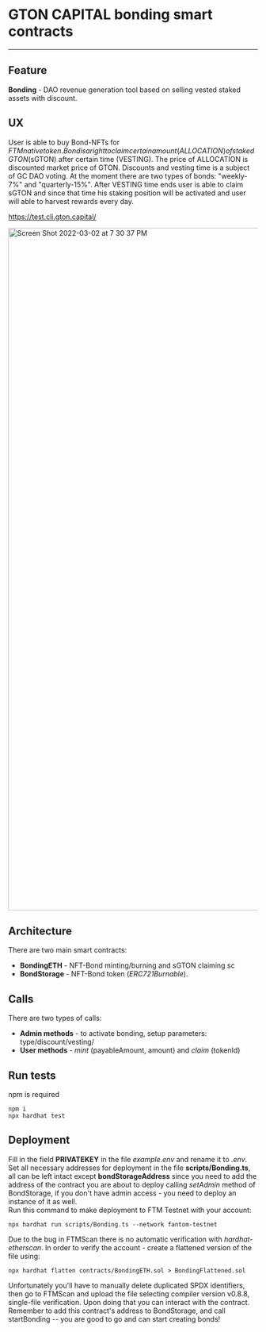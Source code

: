 # GTON CAPITAL bonding smart contracts
---
## Feature 
**Bonding** - DAO revenue generation tool based on selling vested staked assets with discount.

## UX 
User is able to buy Bond-NFTs for $FTM native token. Bond is a right to claim certain amount (ALLOCATION) of staked GTON ($sGTON) after certain time (VESTING). The price of ALLOCATION is discounted market price of GTON. Discounts and vesting time is a subject of GC DAO voting. At the moment there are two types of bonds: "weekly-7%" and "quarterly-15%". After VESTING time ends user is able to claim sGTON and since that time his staking position will be activated and user will able to harvest rewards every day.

https://test.cli.gton.capital/  

<img width="1376" alt="Screen Shot 2022-03-02 at 7 30 37 PM" src="https://user-images.githubusercontent.com/81938377/157839789-25d2c069-285f-4678-be27-e5135145151e.png">

## Architecture
There are two main smart contracts:
+ **BondingETH** - NFT-Bond minting/burning and sGTON claiming sc
+ **BondStorage** - NFT-Bond token (*ERC721Burnable*).

## Calls
There are two types of calls:
+ **Admin methods** - to activate bonding, setup parameters: type/discount/vesting/
+ **User methods** - *mint* (payableAmount,  amount) and *claim* (tokenId)

## Run tests
npm is required
```
npm i
npx hardhat test
```
## Deployment 
Fill in the field **PRIVATEKEY** in the file _example.env_ and rename it to _.env_.  
Set all necessary addresses for deployment in the file **scripts/Bonding.ts**, all can be left intact except **bondStorageAddress** since you need to add the address of the contract you are about to deploy calling _setAdmin_ method of BondStorage, if you don't have admin access - you need to deploy an instance of it as well.  
Run this command to make deployment to FTM Testnet with your account:
```
npx hardhat run scripts/Bonding.ts --network fantom-testnet
```
Due to the bug in FTMScan there is no automatic verification with _hardhat-etherscan_. In order to verify the account - create a flattened version of the file using:
```
npx hardhat flatten contracts/BondingETH.sol > BondingFlattened.sol
```
Unfortunately you'll have to manually delete duplicated SPDX identifiers, then go to FTMScan and upload the file selecting compiler version v0.8.8, single-file verification. Upon doing that you can interact with the contract. Remember to add this contract's address to BondStorage, and call startBonding -- you are good to go and can start creating bonds!
